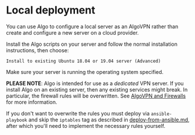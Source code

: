 # Local deployment

You can use Algo to configure a local server as an AlgoVPN rather than create and configure a new server on a cloud provider.

Install the Algo scripts on your server and follow the normal installation instructions, then choose:
```
Install to existing Ubuntu 18.04 or 19.04 server (Advanced)
```
Make sure your server is running the operating system specified.

**PLEASE NOTE**: Algo is intended for use as a _dedicated_ VPN server. If you install Algo on an existing server, then any existing services might break. In particular, the firewall rules will be overwritten. See [AlgoVPN and Firewalls](/docs/firewalls.md) for more information.

If you don't want to overwrite the rules you must deploy via `ansible-playbook` and skip the `iptables` tag as described in [deploy-from-ansible.md](deploy-from-ansible.md), after which you'll need to implement the necessary rules yourself.
